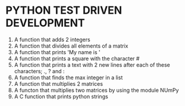 # PYTHON TEST DRIVEN DEVELOPMENT
1. A function that adds 2 integers
2. A function that divides all elements of a matrix
3. A function that prints 'My name is <first name> <last name>'
4. A function that prints a square with the character #
5. A function that prints a text with 2 new lines after each of these characters; ., ? and :
6. A function that finds the max integer in a list
7. A function that multiplies 2 matrices
8. A functon that multiplies two matrices by using the module NUmPy
9. A C function that prints python strings
